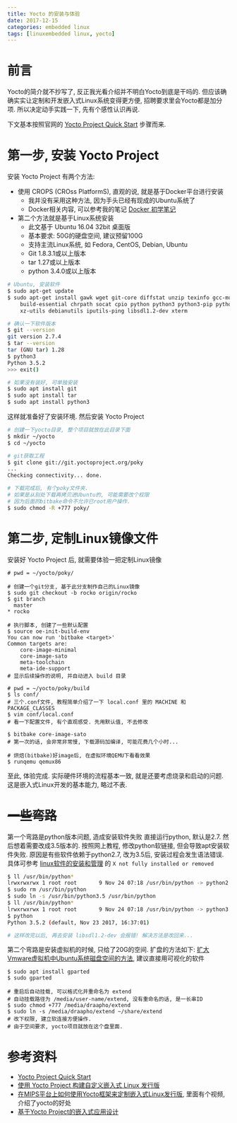 ```yaml
---
title: Yocto 的安装与体验
date: 2017-12-15
categories: embedded linux
tags: [linuxembedded linux, yocto]
---
```


# 前言

Yocto的简介就不抄写了, 反正我光看介绍并不明白Yocto到底是干吗的.
但应该确确实实让定制和开发嵌入式Linux系统变得更方便, 招聘要求里会Yocto都是加分项.
所以决定动手实践一下, 先有个感性认识再说.

下文基本按照官网的 [Yocto Project Quick Start](https://www.yoctoproject.org/docs/current/yocto-project-qs/yocto-project-qs.html) 步骤而来.

# 第一步, 安装 Yocto Project

安装 Yocto Project 有两个方法:
- 使用 CROPS (CROss PlatformS), 直观的说, 就是基于Docker平台进行安装
    - 我并没有采用这种方法, 因为手头已经有现成的Ubuntu系统了
    - Docker相关内容, 可以参考我的笔记 [Docker 初学笔记](https://draapho.github.io/2017/02/23/1708-docker/)
- 第二个方法就是基于Linux系统安装
    - 此文基于 Ubuntu 16.04 32bit 桌面版
    - 基本要求: 50G的硬盘空间, 建议预留100G
    - 支持主流Linux系统, 如 Fedora, CentOS, Debian, Ubuntu
    - Git 1.8.3.1或以上版本
    - tar 1.27或以上版本
    - python 3.4.0或以上版本


``` bash
# Ubuntu, 安装软件
$ sudo apt-get update
$ sudo apt-get install gawk wget git-core diffstat unzip texinfo gcc-multilib \
    build-essential chrpath socat cpio python python3 python3-pip python3-pexpect \
    xz-utils debianutils iputils-ping libsdl1.2-dev xterm

# 确认一下软件版本
$ git --version
git version 2.7.4
$ tar --version
tar (GNU tar) 1.28
$ python3
Python 3.5.2
>>> exit()

# 如果没有装好, 可单独安装
$ sudo apt install git
$ sudo apt install tar
$ sudo apt install python3
```

这样就准备好了安装环境. 然后安装 Yocto Project

``` bash
# 创建一下yocto目录, 整个项目就放在此目录下面
$ mkdir ~/yocto
$ cd ~/yocto

# git获取工程
$ git clone git://git.yoctoproject.org/poky
...
Checking connectivity... done.

# 下载完成后, 有个poky文件夹. 
# 如果是从别处下载再拷贝进Ubuntu的, 可能需要改个权限
# 因为后面的bitbake命令不允许已root用户操作.
$ sudo chmod -R +777 poky/
```


# 第二步, 定制Linux镜像文件

安装好 Yocto Project 后, 就需要体验一把定制Linux镜像

```
# pwd = ~/yocto/poky/

# 创建一个git分支, 基于此分支制作自己的Linux镜像
$ sudo git checkout -b rocko origin/rocko
$ git branch
  master
* rocko

# 执行脚本, 创建了一些默认配置
$ source oe-init-build-env
You can now run 'bitbake <target>'
Common targets are:
    core-image-minimal
    core-image-sato
    meta-toolchain
    meta-ide-support
# 显示后续操作的说明, 并自动进入 build 目录

# pwd = ~/yocto/poky/build
$ ls conf/
# 三个.conf文件, 教程简单介绍了一下 local.conf 里的 MACHINE 和 PACKAGE_CLASSES
$ vim conf/local.conf
# 看一下配置文件, 有个直观感受. 先用默认值, 不去修改

$ bitbake core-image-sato
# 第一次的话, 会非常非常慢, 下载源码加编译, 可能花费几个小时...

# 烘焙(bitbake)好image后, 在虚拟环境QEMU下看看效果
$ runqemu qemux86
```

至此, 体验完成. 实际硬件环境的流程基本一致, 就是还要考虑烧录和启动的问题.
这是嵌入式Linux开发的基本能力, 略过不表.


# ~~一些弯路~~

第一个弯路是python版本问题, 造成安装软件失败
直接运行python, 默认是2.7. 然后想着需要改成3.5版本的.
按照网上教程, 修改python软链接, 但会导致apt安装软件失败.
原因是有些软件依赖于python2.7, 改为3.5后, 安装过程会发生语法错误.
具体可参考 [linux软件的安装和管理](https://draapho.github.io/2017/11/26/1736-linux-apt/) 的 `X not fully installed or removed`

``` bash
$ ll /usr/bin/python*
lrwxrwxrwx 1 root root       9 Nov 24 07:18 /usr/bin/python -> python2.7*
$ sudo rm /usr/bin/python
$ sudo ln -s /usr/bin/python3.5 /usr/bin/python
$ ll /usr/bin/python*
lrwxrwxrwx 1 root root       9 Nov 24 07:18 /usr/bin/python -> python3.5*
$ python
Python 3.5.2 (default, Nov 23 2017, 16:37:01) 

# 这样改完以后, 再去安装 libsdl1.2-dev 会报错! 解决方法是改回来...
```

第二个弯路是安装虚拟机的时候, 只给了20G的空间. 扩盘的方法如下:
[扩大Vmware虚拟机中Ubuntu系统磁盘空间的方法](https://lzw.me/a/vmware-ubuntu-disk-space.html), 建议直接用可视化的软件

```
$ sudo apt install gparted
$ sudo gparted

# 重启后自动挂载, 可以格式化并重命名为 extend
# 自动挂载路径为 /media/user-name/extend, 没有重命名的话, 是一长串ID
$ sudo chmod +777 /media/draapho/extend
$ sudo ln -s /media/draapho/extend ~/share/extend
# 改下权限, 建立软连接方便操作.
# 由于空间要求, yocto项目就放在这个盘里面.
```





# 参考资料
- [Yocto Project Quick Start](https://www.yoctoproject.org/docs/current/yocto-project-qs/yocto-project-qs.html)
- [使用 Yocto Project 构建自定义嵌入式 Linux 发行版](https://www.ibm.com/developerworks/cn/linux/l-yocto-linux/index.html)
- [在MIPS平台上如何使用Yocto框架来定制嵌入式Linux发行版](http://www.sohu.com/a/134506616_468740), 里面有个视频, 介绍了yocto的好处
- [基于Yocto Project的嵌入式应用设计](http://www.eeskill.com/article/id/2761)